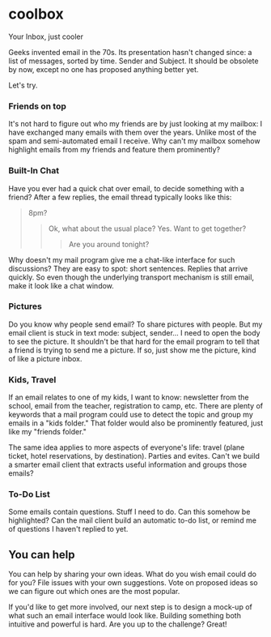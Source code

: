 # coolbox
Your Inbox, just cooler

Geeks invented email in the 70s. Its presentation hasn't changed since: a list of messages, sorted by time. Sender and Subject. It should be obsolete by now, except no one has proposed anything better yet.

Let's try.

### Friends on top

It's not hard to figure out who my friends are by just looking at my mailbox: I have exchanged many emails with them over the years. Unlike most of the spam and semi-automated email I receive. Why can't my mailbox somehow highlight emails from my friends and feature them prominently?

### Built-In Chat

Have you ever had a quick chat over email, to decide something with a friend? After a few replies, the email thread typically looks like this:

>8pm?
>>Ok, what about the usual place?
>>Yes. Want to get together?
>>>Are you around tonight?

Why doesn't my mail program give me a chat-like interface for such discussions? They are easy to spot: short sentences. Replies that arrive quickly. So even though the underlying transport mechanism is still email, make it look like a chat window.

### Pictures

Do you know why people send email? To share pictures with people. But my email client is stuck in text mode: subject, sender... I need to open the body to see the picture. It shouldn't be that hard for the email program to tell that a friend is trying to send me a picture. If so, just show me the picture, kind of like a picture inbox.

### Kids, Travel

If an email relates to one of my kids, I want to know: newsletter from the school, email from the teacher, registration to camp, etc. There are plenty of keywords that a mail program could use to detect the topic and group my emails in a "kids folder." That folder would also be prominently featured, just like my "friends folder."

The same idea applies to more aspects of everyone's life: travel (plane ticket, hotel reservations, by destination). Parties and evites. Can't we build a smarter email client that extracts useful information and groups those emails?

### To-Do List

Some emails contain questions. Stuff I need to do. Can this somehow be highlighted? Can the mail client build an automatic to-do list, or remind me of questions I haven't replied to yet.

## You can help

You can help by sharing your own ideas. What do you wish email could do for you? File issues with your own suggestions. Vote on proposed ideas so we can figure out which ones are the most popular.

If you'd like to get more involved, our next step is to design a mock-up of what such an email interface would look like. Building something both intuitive and powerful is hard. Are you up to the challenge? Great!
